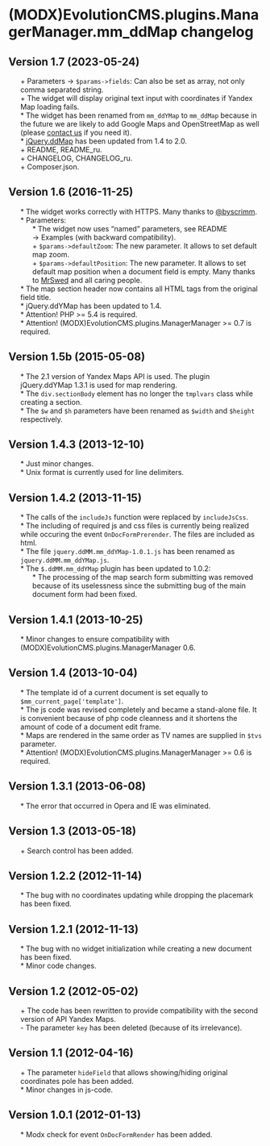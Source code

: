 # (MODX)EvolutionCMS.plugins.ManagerManager.mm_ddMap changelog


## Version 1.7 (2023-05-24)
* \+ Parameters → `$params->fields`: Can also be set as array, not only comma separated string.
* \+ The widget will display original text input with coordinates if Yandex Map loading fails.
* \* The widget has been renamed from `mm_ddYMap` to `mm_ddMap` because in the future we are likely to add Google Maps and OpenStreetMap as well (please [contact us](https://t.me/dd_code) if you need it).
* \* [jQuery.ddMap](https://github.com/DivanDesign/jQuery.ddMap) has been updated from 1.4 to 2.0.
* \+ README, README_ru.
* \+ CHANGELOG, CHANGELOG_ru.
* \+ Composer.json.


## Version 1.6 (2016-11-25)
* \* The widget works correctly with HTTPS. Many thanks to [@byscrimm](https://github.com/byscrimm).
* \* Parameters:
	* \* The widget now uses “named” parameters, see README → Examples (with backward compatibility).
	* \+ `$params->defaultZoom`: The new parameter. It allows to set default map zoom.
	* \+ `$params->defaultPosition`: The new parameter. It allows to set default map position when a document field is empty. Many thanks to [MrSwed](https://github.com/MrSwed) and all caring people.
* \* The map section header now contains all HTML tags from the original field title.
* \* jQuery.ddYMap has been updated to 1.4.
* \* Attention! PHP >= 5.4 is required.
* \* Attention! (MODX)EvolutionCMS.plugins.ManagerManager >= 0.7 is required.


## Version 1.5b (2015-05-08)
* \* The 2.1 version of Yandex Maps  API is used. The plugin jQuery.ddYMap 1.3.1 is used for map rendering.
* \* The `div.sectionBody` element has no longer the `tmplvars` class while creating a section.
* \* The `$w` and `$h` parameters have been renamed as `$width` and `$height` respectively.


## Version 1.4.3 (2013-12-10)
* \* Just minor changes.
* \* Unix format is currently used for line delimiters.


## Version 1.4.2 (2013-11-15)
* \* The calls of the `includeJs` function were replaced by `includeJsCss`.
* \* The including of required js and css files is currently being realized while occuring the event `OnDocFormPrerender`. The files are included as html.
* \* The file `jquery.ddMM.mm_ddYMap-1.0.1.js` has been renamed as `jquery.ddMM.mm_ddYMap.js`.
* \* The `$.ddMM.mm_ddYMap` plugin has been updated to 1.0.2:
	* \* The processing of the map search form submitting was removed because of its uselessness since the submitting bug of the main document form had been fixed.


## Version 1.4.1 (2013-10-25)
* \* Minor changes to ensure compatibility with (MODX)EvolutionCMS.plugins.ManagerManager 0.6.


## Version 1.4 (2013-10-04)
* \* The template id of a current document is set equally to `$mm_current_page['template']`.
* \* The js code was revised completely and became a stand-alone file. It is convenient because of php code cleanness and it shortens the amount of code of a document edit frame.
* \* Maps are rendered in the same order as TV names are supplied in `$tvs` parameter.
* \* Attention! (MODX)EvolutionCMS.plugins.ManagerManager >= 0.6 is required.


## Version 1.3.1 (2013-06-08)
* \* The error that occurred in Opera and IE was eliminated.


## Version 1.3 (2013-05-18)
* \+ Search control has been added.


## Version 1.2.2 (2012-11-14)
* \* The bug with no coordinates updating while dropping the placemark has been fixed.


## Version 1.2.1 (2012-11-13)
* \* The bug with no widget initialization while creating a new document has been fixed.
* \* Minor code changes.


## Version 1.2 (2012-05-02)
* \+ The code has been rewritten to provide compatibility with the second version of API Yandex Maps.
* \- The parameter `key` has been deleted (because of its irrelevance).


## Version 1.1 (2012-04-16)
* \+ The parameter `hideField` that allows showing/hiding original coordinates pole has been added.
* \* Minor changes in js-code.


## Version 1.0.1 (2012-01-13)
* \* Modx check for event `OnDocFormRender` has been added.


<link rel="stylesheet" type="text/css" href="https://raw.githack.com/DivanDesign/CSS.ddMarkdown/master/style.min.css" />
<style>ul{list-style:none;}</style>